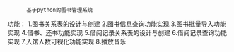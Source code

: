           基于python的图书管理系统

功能：
          1.图书关系表的设计与创建
          2.图书信息查询功能实现
          3.图书批量导入功能实现
          4.借书、还书功能实现
          5.借阅记录关系表的设计与创建
          6.借阅记录查询功能实现
          7.入馆人数可视化功能实现
          8.播放音乐
          

